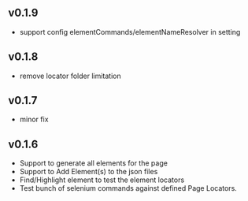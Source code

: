 ## v0.1.9
* support config elementCommands/elementNameResolver in setting
## v0.1.8
* remove locator folder limitation
## v0.1.7
* minor fix

## v0.1.6

* Support to generate all elements for the page
* Support to Add Element(s) to the json files
* Find/Highlight element to test the element locators
* Test bunch of selenium commands against defined Page Locators.

